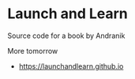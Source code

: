 # Launch and Learn

Source code for a book by Andranik

More tomorrow

* https://launchandlearn.github.io
